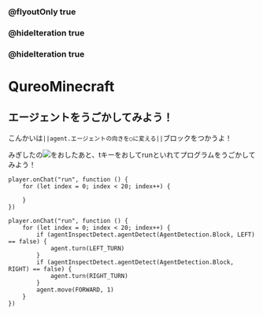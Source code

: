 ### @flyoutOnly true
### @hideIteration true
### @hideIteration true
# QureoMinecraft

## エージェントをうごかしてみよう！

こんかいは``||agent.エージェントの向きを○に変える||``ブロックをつかうよ！

みぎしたの![](https://raw.githubusercontent.com/camp-minecraft/TechkidsCampTutorial/master/images/playbutton.png)をおしたあと、tキーをおしてrunといれてプログラムをうごかしてみよう！
```template
player.onChat("run", function () {
    for (let index = 0; index < 20; index++) {
    	
    }
})
```
```ghost
player.onChat("run", function () {
    for (let index = 0; index < 20; index++) {
        if (agentInspectDetect.agentDetect(AgentDetection.Block, LEFT) == false) {
            agent.turn(LEFT_TURN)
        }
        if (agentInspectDetect.agentDetect(AgentDetection.Block, RIGHT) == false) {
            agent.turn(RIGHT_TURN)
        }
        agent.move(FORWARD, 1)
    }
})

```